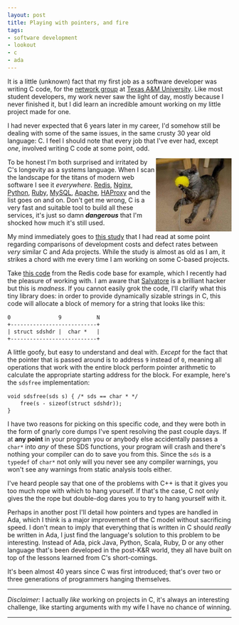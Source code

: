 ```yaml
---
layout: post
title: Playing with pointers, and fire
tags:
- software development
- lookout
- c
- ada
---
```



It is a little (unknown) fact that my first job as a software developer was
writing C code, for the [network group](http://nis.tamu.edu/) at [Texas A&M
University](http://www.tamu.edu). Like most student developers, my work never
saw the light of day, mostly because I never finished it, but I did learn an
incredible amount working on my little project made for one.

I had never expected that 6 years later in my career, I'd somehow still be
dealing with some of the same issues, in the same crusty 30 year old language:
C. I feel I should note that every job that I've ever had, except *one*,
involved writing C code at some point, odd.

<img src="/images/kitty_failure.jpg" alt="Lolcat smashes heap" title="Lolcat
smashes heap" align="right" width="170"/>
To be honest I'm both surprised and irritated by C's longevity as a systems
language.  When I scan the landscape for the titans of modern web software I
see it *everywhere*. [Redis](http://www.redis.io),
[Nginx](http://www.nginx.org), [Python](http://www.python.org),
[Ruby](http://www.ruby-lang.org), [MySQL](http://dev.mysql.com),
[Apache](http://httpd.apache.org), [HAProxy](http://haproxy.1wt.eu/) and the
list goes on and on. Don't get me wrong, C is a very fast and suitable tool to
build all these services, it's just so damn ***dangerous*** that I'm shocked
how much it's still used.

My mind immediately goes to [this
study](http://archive.adaic.com/intro/ada-vs-c/cada_art.html) that I had read
at some point regarding comparisons of development costs and defect rates
between *very* similar C and Ada projects. While the study is almost as old as
I am, it strikes a chord with me every time I am working on some C-based
projects.

Take [this code](https://github.com/antirez/redis/blob/unstable/src/sds.c) from
the Redis code base for
example, which I recently had the pleasure of working with. I am aware that
[Salvatore](https://github.com/antirez) is a brilliant hacker but this is
*madness*. If you cannot easily grok the code, I'll clarify what this tiny
library does: in order to provide dynamically sizable strings in C, this code
will allocate a block of memory for a string that looks like this:

    0               9           N
    +---------------------------+
    | struct sdshdr |  char *   |
    +---------------------------+

A little goofy, but easy to understand and deal with. *Except* for the fact that
the pointer that is passed around is to address `9` instead of `0`, meaning all
operations that work with the entire block perform pointer arithmetic to
calculate the appropriate starting address for the block. For example, here's
the `sdsfree` implementation:

    void sdsfree(sds s) { /* sds == char * */
        free(s - sizeof(struct sdshdr));
    }

I have two reasons for picking on this specific code, and they were both in the
form of gnarly core dumps I've spent resolving the past couple days. If at
**any point** in your program you or anybody else accidentally passes a `char*`
into *any* of these SDS functions, your program will crash and there's nothing
your compiler can do to save you from this. Since the `sds` is a `typedef` of
`char*` not only will you never see any compiler warnings, you won't see any
warnings from static analysis tools either.


I've heard people say that one of the problems with C++ is that it gives you
too much rope with which to hang yourself. If that's the case, C not only gives
the the rope but double-dog dares you to try to hang yourself with it.

Perhaps in another post I'll detail how pointers and types are handled in Ada,
which I think is a major improvement of the C model without sacrificing speed.
I don't mean to imply that everything that is written in C should *really* be
written in Ada, I just find the language's solution to this problem to be
interesting. Instead of Ada, pick Java, Python, Scala, Ruby, D or any other
language that's been developed in the post-K&R world, they all have built on
top of the lessons learned from C's short-comings.

It's been almost 40 years since C was first introduced; that's over two or three
generations of programmers hanging themselves.


---
*Disclaimer:* I actually *like* working on projects in C, it's always an
interesting challenge, like starting arguments with my wife I have no chance of
winning.

---

